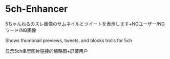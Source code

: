 # 5ch-Enhancer

5ちゃんねるのスレ画像のサムネイルとツイートを表示します+NGユーザー/NGワード/NG画像

Shows thumbnail previews, tweets, and blocks trolls for 5ch

显示5ch串里图片链接的缩略图+屏蔽用户